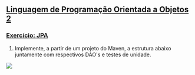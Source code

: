 ## [Linguagem de Programação Orientada a Objetos 2](https://rodrigonoll.github.io/aula/lpoo-2.html)

### [Exercício: JPA](https://rodrigonoll.github.io/aula/jpa/)

1. Implemente, a partir de um projeto do Maven, a estrutura abaixo juntamente com respectivos DAO's e testes de unidade.
<img src="https://rodrigonoll.github.io/aula/jpa/img/exerc.png">
